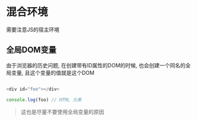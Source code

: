 # 混合环境

需要注意JS的宿主环境

## 全局DOM变量

由于浏览器的历史问题, 在创建带有ID属性的DOM的时候, 也会创建一个同名的全局变量, 且这个变量的值就是这个DOM

```js

<div id="foo"></div>

console.log(foo) // HTML 元素

```

> 这也是尽量不要使用全局变量的原因

